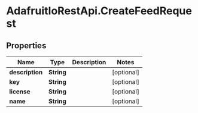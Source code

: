 # AdafruitIoRestApi.CreateFeedRequest

## Properties

Name | Type | Description | Notes
------------ | ------------- | ------------- | -------------
**description** | **String** |  | [optional] 
**key** | **String** |  | [optional] 
**license** | **String** |  | [optional] 
**name** | **String** |  | [optional] 



